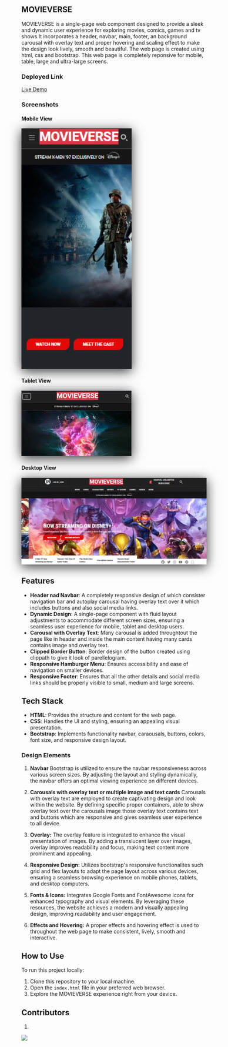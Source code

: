 ## MOVIEVERSE

MOVIEVERSE is a single-page web component designed to provide a sleek and dynamic user experience for exploring movies, comics, games and tv shows.It incorporates a header, navbar, main, footer, an background carousal with overlay text and proper hovering and scaling effect to make the design look lively, smooth and beautiful. The web page is created using html, css and bootstrap. This web page is completely reponsive for mobile, table, large and ultra-large screens.

### Deployed Link

[Live Demo](https://cosmic-boba-518430.netlify.app/)

### Screenshots

#### Mobile View
<img src="./assets/mv_mobile.png" alt="Mobile View" width="300" 
style="box-shadow: 0px 6px 30px rgba(0, 0, 0, 0.8);">

#### Tablet View
<img src="./assets/mv_tablet.png" alt="Mobile View" width="300" 
style="box-shadow: 0px 6px 30px rgba(0, 0, 0, 0.8);">

#### Desktop View
<img src="./assets/mv_desktop.png" alt="Desktop View" style="box-shadow: 0px 6px 30px rgba(0, 0, 0, 0.8);">

## Features

- **Header nad Navbar**: A completely responsive design of which consister navigation bar and autoplay carousal having overlay text over it which includes buttons and also social media links.
- **Dynamic Design**: A single-page component with fluid layout adjustments to accommodate different screen sizes, ensuring a seamless user experience for mobile, tablet and desktop users.
- **Carousal with Overlay Text**: Many carousal is added throughtout the page like in header and inside the main content having many cards contains image and overlay text.
- **Clipped Border Button**: Border design of the button created using clippath to give it look of parellelogram.
- **Responsive Hamburger Menu**: Ensures accessibility and ease of navigation on smaller devices.
- **Responsive Footer**: Ensures that all the other details and social media links should be properly visible to small, medium and large screens.

## Tech Stack

- **HTML**: Provides the structure and content for the web page.
- **CSS**: Handles the UI and styling, ensuring an appealing visual presentation.
- **Bootstrap**: Implements functionality navbar, caraousals, buttons, colors, font size, and responsive design layout.

### Design Elements

1. **Navbar**
   Bootstrap is utilized to ensure the navbar responsiveness across various screen sizes. By adjusting the layout and styling dynamically, the navbar offers an optimal viewing experience on different devices.

2. **Carousals with overlay text or multiple image and text cards**
   Carousals with overlay text are employed to create captivating design and look within the website. By defining specific proper containers, able to show overlay text over the carousals image those overlay text contains text and buttons which are responsive and gives seamless user experience to all device.

3. **Overlay:**
   The overlay feature is integrated to enhance the visual presentation of images. By adding a translucent layer over images, overlay improves readability and focus, making text content more prominent and appealing.
   
5. **Responsive Design:**
  Utilizes bootstrap's responsive functionalites such grid and flex layouts to adapt the page layout across various devices, ensuring a seamless browsing experience on mobile phones, tablets, and desktop computers.

6. **Fonts & Icons:**
  Integrates Google Fonts and FontAwesome icons for enhanced typography and visual elements. By leveraging these resources, the website achieves a modern and visually appealing design, improving readability and user engagement.

7. **Effects and Hovering:**
   A proper effects and hovering effect is used to throughout the web page to make consistent, lively, smooth and interactive.

## How to Use

To run this project locally:

1. Clone this repository to your local machine.
2. Open the `index.html` file in your preferred web browser.
3. Explore the MOVIEVERSE experience right from your device.

## Contributors
1. <a href="https://github.com/aniyant">
  <img src="https://avatars.githubusercontent.com/u/25197437?s=64&v=4" style="width:100px;"/>
</a>
